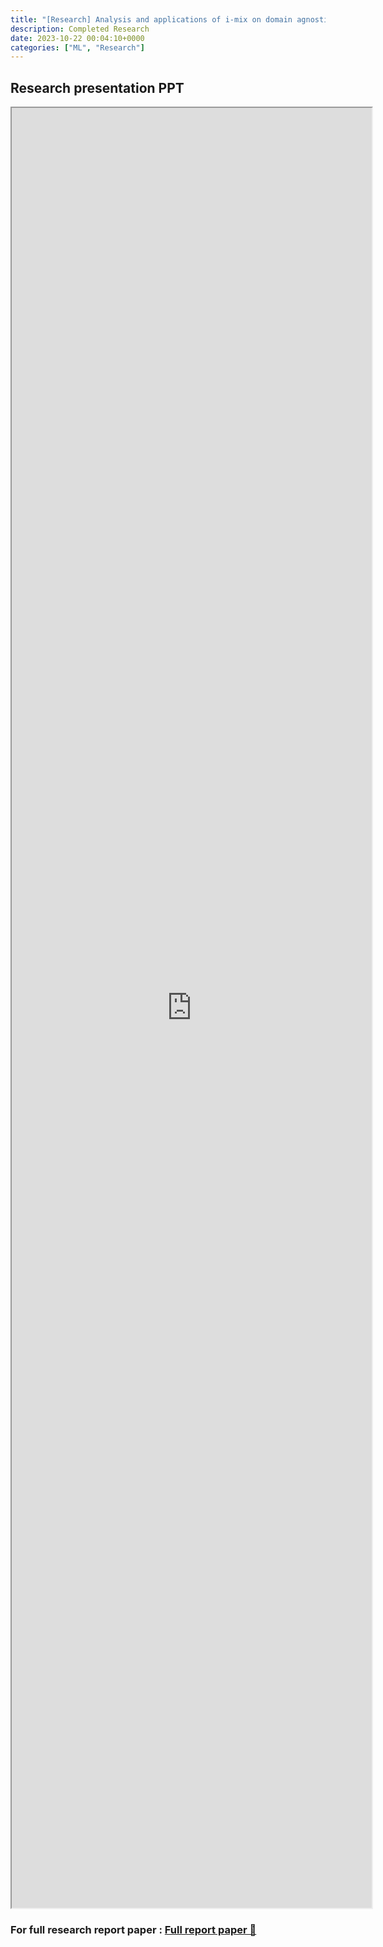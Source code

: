 ```yaml
---
title: "[Research] Analysis and applications of i-mix on domain agnostic environment" 
description: Completed Research
date: 2023-10-22 00:04:10+0000
categories: ["ML", "Research"]
---
```



## Research presentation PPT 

<iframe src="https://kaistackr-my.sharepoint.com/personal/krait_kaist_ac_kr/_layouts/15/Doc.aspx?sourcedoc={46069e3a-d1fa-45c3-9f17-c1edbafd4fae}&amp;action=embedview&amp;wdAr=1.7777777777777777" style="display:block; width:60vw; height: 72vh"></iframe>


### **For full research report paper : [Full report paper 📄](./Analysis_and_applications_of_i-mix_on_domain_agnostic_environment_(Research).pdf)**
